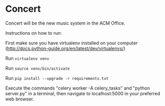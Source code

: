 # Concert

Concert will be the new music system in the ACM Office.

Instructions on how to run:

First make sure you have virtualenv installed on your computer (http://docs.python-guide.org/en/latest/dev/virtualenvs/)

Run `virtualenv venv`

Run `source venv/bin/activate`

Run `pip install --upgrade -r requirements.txt`

Execute the commands "celery worker -A celery_tasks" and "python server.py" in a terminal, then navigate to localhost:5000 in your preferred web browser.
